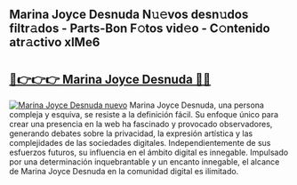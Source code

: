 ## Marina Joyce Desnuda N𝚞𝚎vos desn𝚞dos filtr𝚊dos - Parts-Bon F𝚘tos vid𝚎o - C𝚘ntenido atr𝚊ctivo xIMe6

# <h2><a href="http://mb7asqy.tromn.icu/?c=Marina+Joyce+Desnuda">🔗👉👉👉 Marina Joyce Desnuda 🔗🔗</a></h2>

[![Marina Joyce Desnuda nuevo](https://i.imgur.com/pEAQMta.gif)](http://mb7asqy.tromn.icu/?c=Marina+Joyce+Desnuda)
Marina Joyce Desnuda, una persona compleja y esquiva, se resiste a la definición fácil. Su enfoque único para crear una presencia en la web ha fascinado y provocado observadores, generando debates sobre la privacidad, la expresión artística y las complejidades de las sociedades digitales. Independientemente de sus esfuerzos futuros, su influencia en el ámbito digital es innegable. Impulsado por una determinación inquebrantable y un encanto innegable, el alcance de Marina Joyce Desnuda en la comunidad digital es ilimitado.
